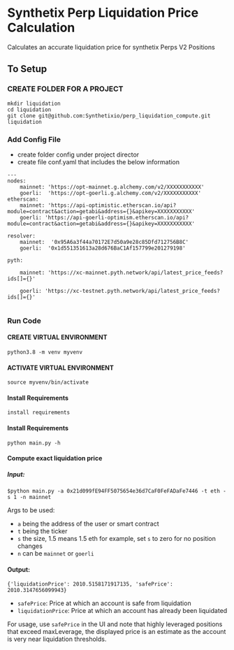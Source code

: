 # Synthetix Perp Liquidation Price Calculation
 Calculates an accurate liquidation price for synthetix Perps V2 Positions

## To Setup
### CREATE FOLDER FOR A PROJECT
```
mkdir liquidation
cd liquidation
git clone git@github.com:Synthetixio/perp_liquidation_compute.git liquidation
```

### Add Config File
- create folder config under project director
- create file conf.yaml that includes the below information

```
---
nodes:
    mainnet: 'https://opt-mainnet.g.alchemy.com/v2/XXXXXXXXXXX'
    goerli:  'https://opt-goerli.g.alchemy.com/v2/XXXXXXXXXXX'
etherscan:
    mainnet: 'https://api-optimistic.etherscan.io/api?module=contract&action=getabi&address={}&apikey=XXXXXXXXXXX'
    goerli: 'https://api-goerli-optimism.etherscan.io/api?module=contract&action=getabi&address={}&apikey=XXXXXXXXXXX'
                
resolver:
    mainnet:  '0x95A6a3f44a70172E7d50a9e28c85Dfd712756B8C'
    goerli:  '0x1d551351613a28d676BaC1Af157799e201279198'
        
pyth:

    mainnet: 'https://xc-mainnet.pyth.network/api/latest_price_feeds?ids[]={}'

    goerli: 'https://xc-testnet.pyth.network/api/latest_price_feeds?ids[]={}'
    
```

### Run Code

#### CREATE VIRTUAL ENVIRONMENT
```python3.8 -m venv myvenv ```

#### ACTIVATE VIRTUAL ENVIRONMENT
```source myvenv/bin/activate```

#### Install Requirements
```install requirements```

#### Install Requirements

```python main.py -h```

#### Compute exact liquidation price

##### Input:

```$python main.py -a 0x21d099fE94FF5075654e36d7CaF0FeFADaFe7446 -t eth -s 1 -n mainnet```

Args to be used:
- `a` being the address of the user or smart contract
- `t` being the ticker
- `s` the size, 1.5 means 1.5 eth for example, set `s` to zero for no position changes
- `n` can be `mainnet` or `goerli`

#### Output:
 
```{'liquidationPrice': 2010.5158171917135, 'safePrice': 2010.3147656099943}```

- `safePrice`: Price at which an account is safe from liquidation
- `liquidationPrice`: Price at which an account has already been liquidated

For usage, use `safePrice` in the UI and note that highly leveraged positions that exceed maxLeverage, the displayed price is an estimate as the account is very near liquidation thresholds.
